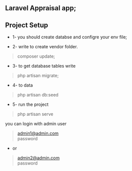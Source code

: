 
## Laravel Appraisal app;


## Project Setup

- 1-  you should create databse and configre your env file;

- 2-  write to create vendor folder.
> composer update;

- 3- to get database tables write 
> php artisan migrate;

- 4- to data 
> php artisan db:seed 

- 5- run the project
> php artisan serve

you can login with admin user

>admin1@admin.com	
>password

- or

>admin2@admin.com	
>password